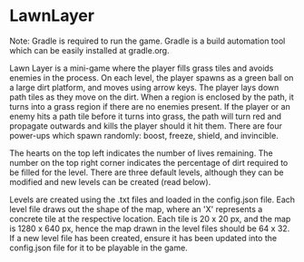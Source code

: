# LawnLayer

Note: Gradle is required to run the game. Gradle is a build automation tool which can be easily installed at gradle.org.

Lawn Layer is a mini-game where the player fills grass tiles and avoids enemies in the process. On each level, the player spawns as a green ball on a large dirt platform, and moves using arrow keys. The player lays down path tiles as they move on the dirt. When a region is enclosed by the path, it turns into a grass region if there are no enemies present. If the player or an enemy hits a path tile before it turns into grass, the path will turn red and propagate outwards and kills the player should it hit them. There are four power-ups which spawn randomly: boost, freeze, shield, and invincible.

The hearts on the top left indicates the number of lives remaining. The number on the top right corner indicates the percentage of dirt required to be filled for the level. There are three default levels, although they can be modified and new levels can be created (read below).

Levels are created using the .txt files and loaded in the config.json file. Each level file draws out the shape of the map, where an 'X' represents a concrete tile at the respective location. Each tile is 20 x 20 px, and the map is 1280 x 640 px, hence the map drawn in the level files should be 64 x 32. If a new level file has been created, ensure it has been updated into the config.json file for it to be playable in the game.
